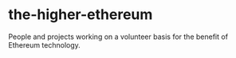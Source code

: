# the-higher-ethereum
People and projects working on a volunteer basis for the benefit of Ethereum technology.
